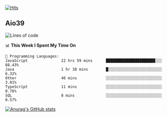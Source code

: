 [![Hits](https://hits.seeyoufarm.com/api/count/incr/badge.svg?url=https%3A%2F%2Fgithub.com%2Faio39&count_bg=%2339C5BB&title_bg=%23555555&icon=&icon_color=%23E7E7E7&title=hits&edge_flat=false)](https://hits.seeyoufarm.com)

## Aio39

<!--START_SECTION:waka-->
![Lines of code](https://img.shields.io/badge/From%20Hello%20World%20I%27ve%20Written-392218%20lines%20of%20code-blue)

📊 **This Week I Spent My Time On** 

```text
💬 Programming Languages: 
JavaScript               22 hrs 59 mins      ██████████████████████░░░   88.43% 
Java                     1 hr 38 mins        █░░░░░░░░░░░░░░░░░░░░░░░░   6.32% 
Other                    46 mins             ░░░░░░░░░░░░░░░░░░░░░░░░░   3.01% 
TypeScript               11 mins             ░░░░░░░░░░░░░░░░░░░░░░░░░   0.76% 
SQL                      8 mins              ░░░░░░░░░░░░░░░░░░░░░░░░░   0.57%

```


<!--END_SECTION:waka-->
[![Anurag's GitHub stats](https://github-readme-stats.vercel.app/api?username=aio39)](https://github.com/anuraghazra/github-readme-stats)

<!--
**aio39/aio39** is a ✨ _special_ ✨ repository because its `README.md` (this file) appears on your GitHub profile.

Here are some ideas to get you started:

- 🔭 I’m currently working on ...
- 🌱 I’m currently learning ...
- 👯 I’m looking to collaborate on ...
- 🤔 I’m looking for help with ...
- 💬 Ask me about ...
- 📫 How to reach me: ...
- 😄 Pronouns: ...
- ⚡ Fun fact: ...
-->
